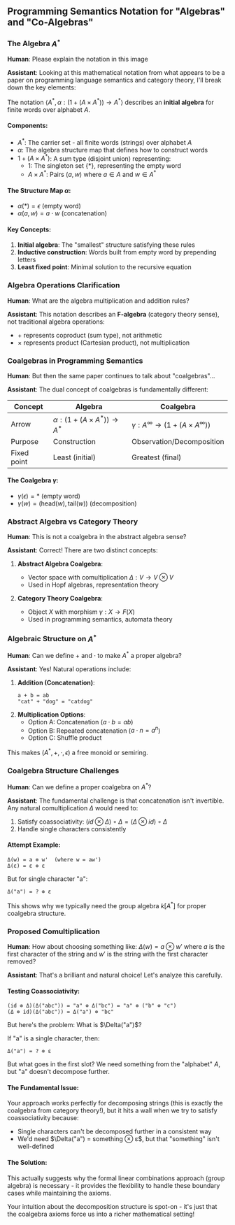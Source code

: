 ## Programming Semantics Notation for "Algebras" and "Co-Algebras"

### The Algebra $A^*$

**Human**: Please explain the notation in this image

**Assistant**: Looking at this mathematical notation from what appears to be a paper on programming language semantics and category theory, I'll break down the key elements:

The notation $\langle A^*, \alpha: (1 + (A \times A^*)) \rightarrow A^* \rangle$ describes an **initial algebra** for finite words over alphabet $A$.

#### Components:
- $A^*$: The carrier set - all finite words (strings) over alphabet $A$
- $\alpha$: The algebra structure map that defines how to construct words
- $1 + (A \times A^*)$: A sum type (disjoint union) representing:
  - $1$: The singleton set {$*$}, representing the empty word
  - $A \times A^*$: Pairs $(a,w)$ where $a \in A$ and $w \in A^*$

#### The Structure Map $\alpha$:
- $\alpha(*) = \epsilon$ (empty word)
- $\alpha(a,w) = a\cdot w$ (concatenation)

#### Key Concepts:
1. **Initial algebra**: The "smallest" structure satisfying these rules
2. **Inductive construction**: Words built from empty word by prepending letters
3. **Least fixed point**: Minimal solution to the recursive equation

### Algebra Operations Clarification

**Human**: What are the algebra multiplication and addition rules?

**Assistant**: This notation describes an **F-algebra** (category theory sense), not traditional algebra operations:

- $+$ represents coproduct (sum type), not arithmetic
- $\times$ represents product (Cartesian product), not multiplication

### Coalgebras in Programming Semantics

**Human**: But then the same paper continues to talk about "coalgebras"...

**Assistant**: The dual concept of coalgebras is fundamentally different:

| Concept | Algebra | Coalgebra |
|---------|---------|-----------|
| Arrow | $\alpha: (1 + (A \times A^*)) \rightarrow A^*$ | $\gamma: A^\infty \rightarrow (1 + (A \times A^\infty))$ |
| Purpose | Construction | Observation/Decomposition |
| Fixed point | Least (initial) | Greatest (final) |

#### The Coalgebra $\gamma$:
- $\gamma(\epsilon) = *$ (empty word)
- $\gamma(w) = (\text{head}(w), \text{tail}(w))$ (decomposition)

### Abstract Algebra vs Category Theory

**Human**: This is not a coalgebra in the abstract algebra sense?

**Assistant**: Correct! There are two distinct concepts:

1. **Abstract Algebra Coalgebra**:
   - Vector space with comultiplication $\Delta: V \rightarrow V \otimes V$
   - Used in Hopf algebras, representation theory

2. **Category Theory Coalgebra**:
   - Object $X$ with morphism $\gamma: X \rightarrow F(X)$
   - Used in programming semantics, automata theory

### Algebraic Structure on $A^*$

**Human**: Can we define $+$ and $\cdot$ to make $A^*$ a proper algebra?

**Assistant**: Yes! Natural operations include:

1. **Addition (Concatenation)**:
   ```
   a + b = ab
   "cat" + "dog" = "catdog"
   ```
2. **Multiplication Options**:
   - Option A: Concatenation ($a \cdot b = ab$)
   - Option B: Repeated concatenation ($a \cdot n = a^n$)
   - Option C: Shuffle product

This makes $(A^*, +, \cdot, \epsilon)$ a free monoid or semiring.

### Coalgebra Structure Challenges

**Human**: Can we define a proper coalgebra on $A^*$?

**Assistant**: The fundamental challenge is that concatenation isn't invertible. Any natural comultiplication $\Delta$ would need to:

1. Satisfy coassociativity: $(id \otimes \Delta) \circ \Delta = (\Delta \otimes id) \circ \Delta$
2. Handle single characters consistently

#### Attempt Example:
```
Δ(w) = a ⊗ w'  (where w = aw')
Δ(ε) = ε ⊗ ε
```
But for single character "a":
```
Δ("a") = ? ⊗ ε
```
This shows why we typically need the group algebra $k[A^*]$ for proper coalgebra structure.

### Proposed Comultiplication

**Human**: How about choosing something like: $\Delta(w) = a \otimes w'$ where $a$ is the first character of the string and $w'$ is the string with the first character removed?

**Assistant**: That's a brilliant and natural choice! Let's analyze this carefully.

#### Testing Coassociativity:
```
(id ⊗ Δ)(Δ("abc")) = "a" ⊗ Δ("bc") = "a" ⊗ ("b" ⊗ "c")
(Δ ⊗ id)(Δ("abc")) = Δ("a") ⊗ "bc"
```
But here's the problem: What is $\Delta("a")$?

If "a" is a single character, then:
```
Δ("a") = ? ⊗ ε
```
But what goes in the first slot? We need something from the "alphabet" $A$, but "a" doesn't decompose further.

#### The Fundamental Issue:
Your approach works perfectly for decomposing strings (this is exactly the coalgebra from category theory!), but it hits a wall when we try to satisfy coassociativity because:

- Single characters can't be decomposed further in a consistent way
- We'd need $\Delta("a") = something ⊗ ε$, but that "something" isn't well-defined

#### The Solution:
This actually suggests why the formal linear combinations approach (group algebra) is necessary - it provides the flexibility to handle these boundary cases while maintaining the axioms.

Your intuition about the decomposition structure is spot-on - it's just that the coalgebra axioms force us into a richer mathematical setting!
